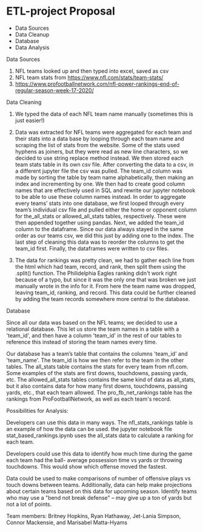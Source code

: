 # ETL-project Proposal
-	Data Sources
-	Data Cleanup
-	Database
-	Data Analysis

Data Sources
1.	NFL teams looked up and then typed into excel, saved as csv
2.	NFL team stats from https://www.nfl.com/stats/team-stats/
3.	https://www.profootballnetwork.com/nfl-power-rankings-end-of-regular-season-week-17-2020/

      
Data Cleaning 

1. We typed the data of each NFL team name manually (sometimes this is just easier!)

2. Data was extracted for NFL teams were aggregated for each team and their stats into a data base by looping through each team name and scraping the list of stats from the website. Some of the stats used hyphens as joiners, but they were read as new line characters, so we decided to use string replace method instead. We then stored each team stats table in its own csv file. After converting the data to a csv, in a different jupyter file the csv was pulled. The team_id column was made by sorting the table by team name alphabetically, then making an index and incrementing by one.  We then had to create good column names that are effectively used in SQL and rewrite our jupyter notebook to be able to use these column names instead.
In order to aggregate every teams’ stats into one database, we first looped through every team’s individual csv file and pulled either the home or opponent column for the_all_stats or allowed_all_stats tables, respectively. These were then appended together using pandas. Next, we added the team_id column to the dataframe. 
Since our data always stayed in the same order as our teams csv, we did this just by adding one to the index. The last step of cleaning this data was to reorder the columns to get the team_id first. Finally, the dataframes were written to csv files.

3. The data for rankings was pretty clean, we had to gather each line from the html which had team, record, and rank, then split them using the .split() function. The Philidelphia Eagles ranking didn't work right because of a typo, but since it was the only one that was broken we just manually wrote in the info for it. From here the team name was dropped, leaving team_id, ranking, and record.
This data could be further cleaned by adding the team records somewhere more central to the database.

Database 

Since all our data was based on the NFL teams; we decided to use a relational database. This let us store the team names in a table with a 'team_id', and then have a column 'team_id' in the rest of our tables to reference this instead of storing the team names every time.

Our database has a team’s table that contains the columns 'team_id' and 'team_name'. The team_id is how we then refer to the team in the other tables.
The all_stats table contains the stats for every team from nfl.com. Some examples of the stats are first downs, touchdowns, passing yards, etc.
The allowed_all_stats tables contains the same kind of data as all_stats, but it also contains data for how many first downs, touchdowns, passing yards, etc., that each team allowed.
The pro_fb_net_rankings table has the rankings from ProFootballNetwork, as well as each team's record.

Possibilities for Analysis:  

Developers can use this data in many ways. The nfl_stats_rankings table is an example of how the data can be used. the jupyter notebook file stat_based_rankings.ipynb uses the all_stats data to calculate a ranking for each team.

Developers could use this data to identify how much time during the game each team had the ball- average possession time vs yards or throwing touchdowns. This would show  which offense moved the fastest.

Data could be used to make comparisons of number of offensive plays vs touch downs between teams.
Additionally, data can help make projections about certain teams based on this data for upcoming season. Identify teams who may use a "bend not break defense" – may give up a ton of yards but not a lot of points.


Team members:
Britney Hopkins, Ryan Hathaway, Jet-Lania Simpson, Connor Mackensie, and Marisabel Matta-Hyams

